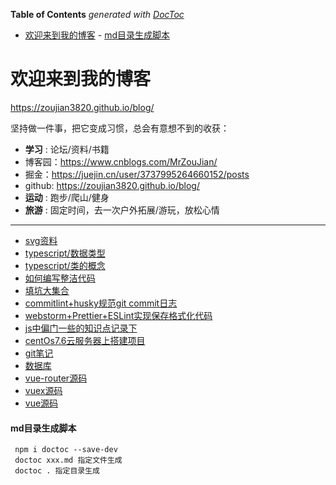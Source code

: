 <!-- START doctoc generated TOC please keep comment here to allow auto update -->
<!-- DON'T EDIT THIS SECTION, INSTEAD RE-RUN doctoc TO UPDATE -->
**Table of Contents**  *generated with [DocToc](https://github.com/thlorenz/doctoc)*

- [欢迎来到我的博客](#%E6%AC%A2%E8%BF%8E%E6%9D%A5%E5%88%B0%E6%88%91%E7%9A%84%E5%8D%9A%E5%AE%A2)
      - [md目录生成脚本](#md%E7%9B%AE%E5%BD%95%E7%94%9F%E6%88%90%E8%84%9A%E6%9C%AC)

<!-- END doctoc generated TOC please keep comment here to allow auto update -->

# 欢迎来到我的博客

https://zoujian3820.github.io/blog/

坚持做一件事，把它变成习惯，总会有意想不到的收获：

- **学习** : 论坛/资料/书籍
- 博客园：https://www.cnblogs.com/MrZouJian/
- 掘金：https://juejin.cn/user/3737995264660152/posts
- github: https://zoujian3820.github.io/blog/
- **运动** : 跑步/爬山/健身
- **旅游** : 固定时间，去一次户外拓展/游玩，放松心情

-------------------

- [svg资料](svg/svg.md)
- [typescript/数据类型](typescript/数据类型.md)
- [typescript/类的概念](typescript/class.md)
- [如何编写整洁代码](note/daimazhenjie.md)
- [填坑大集合](note/tiankenjihe.md)
- [commitlint+husky规范git commit日志](note/pre-commit.md)
- [webstorm+Prettier+ESLint实现保存格式化代码](note/webstorm+Prettier+ESLint.md)
- [js中偏门一些的知识点记录下](note/pianMengZhiShiDian.md)
- [centOs7.6云服务器上搭建项目](note/linux/centOsDemo.md)
- [git笔记](note/git/README.md)
- [数据库](note/数据库/mysql.md)
- [vue-router源码](note/vue源码/vue-router.md)
- [vuex源码](note/vue源码/vuex.md)
- [vue源码](note/vue源码/vue.md)


#### md目录生成脚本

```
 npm i doctoc --save-dev
 doctoc xxx.md 指定文件生成
 doctoc . 指定目录生成
```
